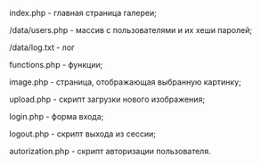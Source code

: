 index.php - главная страница галереи;

/data/users.php - массив с пользователями и их хеши паролей;

/data/log.txt - лог

functions.php - функции;

image.php - страница, отображающая выбранную картинку;

upload.php - скрипт загрузки нового изображения;

login.php - форма входа;

logout.php - скрипт выхода из сессии;

autorization.php - скрипт авторизации пользователя.
